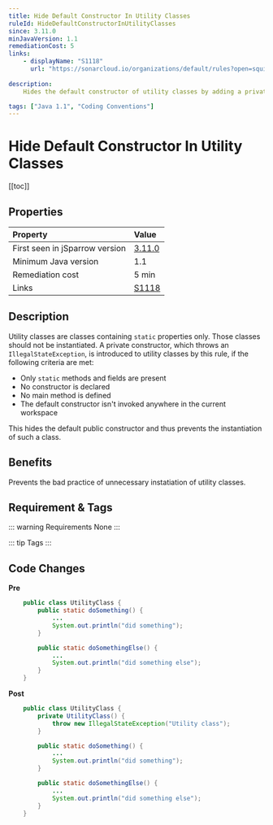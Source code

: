 ```yaml
---
title: Hide Default Constructor In Utility Classes
ruleId: HideDefaultConstructorInUtilityClasses
since: 3.11.0
minJavaVersion: 1.1
remediationCost: 5
links:
    - displayName: "S1118"
      url: "https://sonarcloud.io/organizations/default/rules?open=squid%3AS1118&rule_key=squid%3AS1118"
    
description:
    Hides the default constructor of utility classes by adding a private constructor.

tags: ["Java 1.1", "Coding Conventions"]
---
```


# Hide Default Constructor In Utility Classes

[[toc]]

## Properties

<RuleProperties />

| Property                        | Value |
|:------------------------------- |:----- |
| First seen in jSparrow version  | [3.11.0](/eclipse/release-notes.html#_3-11-0) |
| Minimum Java version            | 1.1     |
| Remediation cost                | 5 min |
| Links                           | [S1118](https://sonarcloud.io/organizations/default/rules?open=squid%3AS1118&rule_key=squid%3AS1118) |

## Description

Utility classes are classes containing `static` properties only. Those classes should not be instantiated. A private constructor, which throws an `IllegalStateException`, is introduced to utility classes by this rule, if the following criteria are met:
- Only `static` methods and fields are present
- No constructor is declared
- No main method is defined
- The default constructor isn't invoked anywhere in the current workspace

This hides the default public constructor and thus prevents the instantiation of such a class.

## Benefits

Prevents the bad practice of unnecessary instatiation of utility classes.

## Requirement & Tags

::: warning Requirements
None
:::

::: tip Tags
<TagLinks />
:::

## Code Changes

__Pre__

```java
    public class UtilityClass {
        public static doSomething() {
            ...
            System.out.println("did something");
        }

        public static doSomethingElse() {
            ...
            System.out.println("did something else");
        }
    }
```

__Post__

```java
    public class UtilityClass {
        private UtilityClass() {
            throw new IllegalStateException("Utility class");
        }

        public static doSomething() {
            ...
            System.out.println("did something");
        }

        public static doSomethingElse() {
            ...
            System.out.println("did something else");
        }
    }
```
